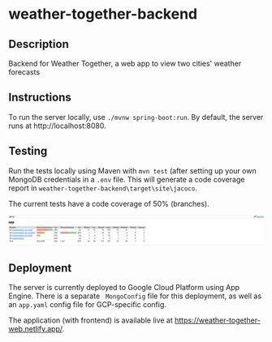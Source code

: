 # weather-together-backend

## Description
Backend for Weather Together, a web app to view two cities' weather forecasts

## Instructions
To run the server locally, use ```./mvnw spring-boot:run```. By default, the server runs at http://localhost:8080. 

## Testing
Run the tests locally using Maven with ```mvn test``` (after setting up your own MongoDB credentials in a ```.env``` file. This will generate a code coverage report in ```weather-together-backend\target\site\jacoco```.

The current tests have a code coverage of 50% (branches).

![Alt text](src/main/resources/static/image.png)

## Deployment
The server is currently deployed to Google Cloud Platform using App Engine. There is a separate ``` MongoConfig``` file for this deployment, as well as an ```app.yaml``` config file for GCP-specific config.

The application (with frontend) is available live at https://weather-together-web.netlify.app/.
